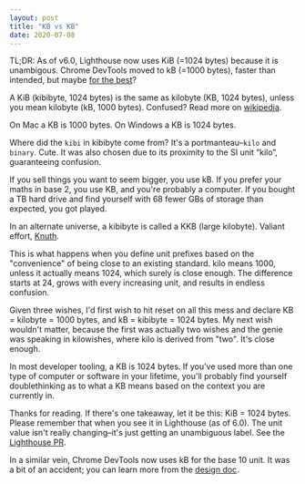 ```yaml
---
layout: post
title: "KB vs KB"
date: 2020-07-08
---
```


TL;DR: As of v6.0, Lighthouse now uses KiB (=1024 bytes) because it is unambigous. Chrome DevTools moved to kB (=1000 bytes), faster than intended, but maybe [for the best](https://randomascii.wordpress.com/2016/02/13/base-ten-for-almost-everything/)?

A KiB (kibibyte, 1024 bytes) is the same as kilobyte (KB, 1024 bytes), unless you mean kilobyte (kB, 1000 bytes). Confused? Read more on [wikipedia](https://en.wikipedia.org/wiki/Kibibyte).

On Mac a KB is 1000 bytes. On Windows a KB is 1024 bytes.

Where did the `kibi` in kibibyte come from? It's a portmanteau–`kilo` and `binary`. Cute. It was also chosen due to its proximity to the SI unit “kilo”, guaranteeing confusion.

If you sell things you want to seem bigger, you use kB. If you prefer your maths in base 2, you use KB, and you're probably a computer. If you bought a TB hard drive and find yourself with 68 fewer GBs of storage than expected, you got played.

In an alternate universe, a kibibyte is called a KKB (large kilobyte). Valiant effort, [Knuth](https://en.wikipedia.org/wiki/Kibibyte#cite_ref-10:~:text=Donald%20Knuth).

This is what happens when you define unit prefixes based on the "convenience" of being close to an existing standard. kilo means 1000, unless it actually means 1024, which surely is close enough. The difference starts at 24, grows with every increasing unit, and results in endless confusion.

Given three wishes, I'd first wish to hit reset on all this mess and declare KB = kilobyte = 1000 bytes, and kB = kibibyte = 1024 bytes. My next wish wouldn't matter, because the first was actually two wishes and the genie was speaking in kilowishes, where kilo is derived from "two". It's close enough.

In most developer tooling, a KB is 1024 bytes. If you've used more than one type of computer or software in your lifetime, you'll probably find yourself doublethinking as to what a KB means based on the context you are currently in.

Thanks for reading. If there's one takeaway, let it be this: KiB = 1024 bytes. Please remember that when you see it in Lighthouse (as of 6.0). The unit value isn't really changing–it's just getting an unambiguous label. See the [Lighthouse PR](https://github.com/GoogleChrome/lighthouse/pull/10870).

In a similar vein, Chrome DevTools now uses kB for the base 10 unit. It was a bit of an accident; you can learn more from the [design doc](https://docs.google.com/document/d/1TWn4kpXlN-W_LmuZGQ9Iv7pmK4R7zgmhKkZ9gF2CsrE/edit?usp=sharing).
